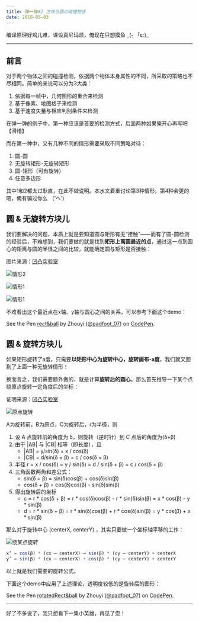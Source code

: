 ```yaml
---
title: 弹一弹#2 方块与圆の碰撞物语
date: 2018-05-03
---
```


编译原理好鸡儿难，课设真尼玛烦，俺现在只想摸鱼 \_(┐「ε:)\_

---

## 前言

对于两个物体之间的碰撞检测，依据两个物体本身属性的不同，所采取的策略也不尽相同。简单的来说可以分为3大类：

1. 依据每一帧中，几何图形的重合来检测
2. 基于像素、地图格子来检测
3. 基于速度矢量与相应判别条件来检测

在弹一弹的例子中，第一种应该是首要的检测方式，后面两种如果俺开心再写吧【滑稽】

而在第一种中，又有几种不同的情形需要采取不同策略对待：

1. 圆-圆
2. 无旋转矩形-无旋转矩形
3. 圆-矩形（可有旋转）
4. 任意多边形

其中1和2都太过耿直，在此不做说明。本水文着重讨论第3种情形，第4种会更的嗯，俺有骗过你么 （’へ’）

## 圆 & 无旋转方块儿

我们要解决的问题，本质上就是要知道圆与矩形有无“接触”——而有了圆-圆检测的经验后，不难想到，我们要做的就是找到**矩形上离圆最近的点**，通过这一点到圆心的距离与圆的半径之间的比较，就能确定圆与矩形是否接触：

图片来源：[凹凸实验室](https://aotu.io/notes/2017/02/16/2d-collision-detection/)

![情形2](https://hukua-blog.oss-cn-beijing.aliyuncs.com/markdown-imgs/rect%26circle-1.png)

![情形1](https://hukua-blog.oss-cn-beijing.aliyuncs.com/markdown-imgs/rect%26circle-2.png)

![情形1](https://hukua-blog.oss-cn-beijing.aliyuncs.com/markdown-imgs/rect%26circle-3.png)

不难看出这个最近点在x轴、y轴与圆心之间的关系，可以参考下面这个demo：

<p data-height="265" data-theme-id="0" data-slug-hash="YLpBZM" data-default-tab="js,result" data-user="padfoot_07" data-embed-version="2" data-pen-title="rect&ball" class="codepen">See the Pen <a href="https://codepen.io/padfoot_07/pen/YLpBZM/">rect&ball</a> by Zhouyi (<a href="https://codepen.io/padfoot_07">@padfoot_07</a>) on <a href="https://codepen.io">CodePen</a>.</p>
<script async src="https://static.codepen.io/assets/embed/ei.js"></script>

## 圆 & 旋转方块儿

如果矩形旋转了a度，只需要**以矩形中心为旋转中心，旋转画布-a度**，我们就又回到了上面一种无旋转情形！

换而言之，我们需要额外做的，就是计算**旋转后的圆心**。那么首先推导一下某个点绕原点旋转一定角度后的坐标：

证明来源：[凹凸实验室](https://aotu.io/notes/2017/02/16/2d-collision-detection/)

![原点旋转](https://hukua-blog.oss-cn-beijing.aliyuncs.com/markdown-imgs/rect%26circle-4.png)

A为旋转前，B为原点，C为旋转后，r为半径，则

1. 设 A 点旋转前的角度为 δ，则旋转（逆时针）到 C 点后的角度为(δ+β)
2. 由于 |AB| 与 |CB| 相等（即长度），且
   - |AB| = y/sin(δ) = x / cos(δ)
   - |CB| = d/sin(δ + β) = c / cos(δ + β)
3. 半径 r = x / cos(δ) = y / sin(δ) = d / sin(δ + β) = c / cos(δ + β)
4. 三角函数两角和差公式：
   - sin(δ + β) = sin(δ)cos(β) + cos(δ)sin(β)
   - cos(δ + β) = cos(δ)cos(β) - sin(δ)sin(β)
5. 得出旋转后的坐标
   - c = r * cos(δ + β) = r * cos(δ)cos(β) - r * sin(δ)sin(β) = x * cos(β) - y * sin(β)
   - d = r * sin(δ + β) = r * sin(δ)cos(β) + r * cos(δ)sin(β) = y * cos(β) + x * sin(β)

那么对于旋转中心 (centerX, centerY) ，其实只要做一个坐标轴平移的工作：

![绕某点旋转](https://hukua-blog.oss-cn-beijing.aliyuncs.com/markdown-imgs/rect%26circle-5.png)

```javascript
x’ = cos(β) * (cx – centerX) – sin(β) * (cy – centerY) + centerX
y’ = sin(β) * (cx – centerX) + cos(β) * (cy – centerY) + centerY
```

以上就是我们需要的旋转公式。

下面这个demo中应用了上述理论，透明度较低的是旋转后的图形：

<p data-height="265" data-theme-id="0" data-slug-hash="rvmKKj" data-default-tab="js,result" data-user="padfoot_07" data-embed-version="2" data-pen-title="rotatedRect&ball" class="codepen">See the Pen <a href="https://codepen.io/padfoot_07/pen/rvmKKj/">rotatedRect&ball</a> by Zhouyi (<a href="https://codepen.io/padfoot_07">@padfoot_07</a>) on <a href="https://codepen.io">CodePen</a>.</p>
<script async src="https://static.codepen.io/assets/embed/ei.js"></script>

------

好了不多说了，我只想看下一集小英雄，再见了您！